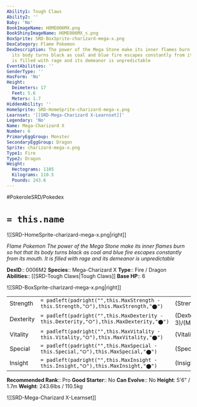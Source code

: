 ```yaml
---
Ability1: Tough Claws
Ability2: ''
Baby: 'No'
BookImageName: HOME006MX.png
BookShinyImageName: HOME006MX_s.png
BoxSprite: SRD-BoxSprite-charizard-mega-x.png
DexCategory: Flame Pokemon
DexDescription: The power of the Mega Stone make its inner flames burn so hot that
  its body turns black as coal and blue fire escapes constantly from its mouth. It
  is filled with rage and its demeanor is unpredictable
EventAbilities: ''
GenderType: ''
HasForm: 'No'
Height:
  Deimeters: 17
  Feet: 5.6
  Meters: 1.7
HiddenAbility: ''
HomeSprite: SRD-HomeSprite-charizard-mega-x.png
Learnset: '[[SRD-Mega-Charizard X-Learnset]]'
Legendary: 'No'
Name: Mega-Charizard X
Number: 6
PrimaryEggGroup: Monster
SecondaryEggGroup: Dragon
Sprite: charizard-mega-x.png
Type1: Fire
Type2: Dragon
Weight:
  Hectograms: 1105
  Kilograms: 110.5
  Pounds: 243.6
---
```


#PokeroleSRD/Pokedex

# `= this.name`

![[SRD-HomeSprite-charizard-mega-x.png|right]]

*Flame Pokemon*
*The power of the Mega Stone make its inner flames burn so hot that its body turns black as coal and blue fire escapes constantly from its mouth. It is filled with rage and its demeanor is unpredictable*

**DexID**:: 0006M2
**Species**:: Mega-Charizard X
**Type**:: Fire / Dragon
**Abilities**:: [[SRD-Tough Claws|Tough Claws]]
**Base HP**:: 6

![[SRD-BoxSprite-charizard-mega-x.png|right]]

|           |                                                                                        |                                          |
| --------- | -------------------------------------------------------------------------------------- | ---------------------------------------- |
| Strength  | `= padleft(padright("",this.MaxStrength - this.Strength,"⭘"),this.MaxStrength,"⬤")`    | (Strength::3)/(MaxStrength::7)   |
| Dexterity | `= padleft(padright("",this.MaxDexterity - this.Dexterity,"⭘"),this.MaxDexterity,"⬤")` | (Dexterity:: 3)/(MaxDexterity::6) |
| Vitality  | `= padleft(padright("",this.MaxVitality - this.Vitality,"⭘"),this.MaxVitality,"⬤")`    | (Vitality::3)/(MaxVitality::6)   |
| Special   | `= padleft(padright("",this.MaxSpecial - this.Special,"⭘"),this.MaxSpecial,"⬤")`       | (Special::3)/(MaxSpecial::7)     |
| Insight   | `= padleft(padright("",this.MaxInsight - this.Insight,"⭘"),this.MaxInsight,"⬤")`       | (Insight::2)/(MaxInsight::5)     |

**Recommended Rank**:: Pro
**Good Starter**:: No
**Can Evolve**:: No
**Height**: 5'6" / 1.7m
**Weight**: 243.6lbs / 110.5kg

![[SRD-Mega-Charizard X-Learnset]]